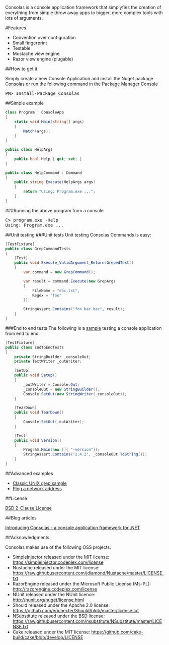Consolas is a console application framework that simplyfies the creation of everything from simple throw away apps to bigger, more complex tools with lots of arguments.

#Features
- Convention over configuration
- Small fingerprint
- Testable
- Mustache view engine
- Razor view engine (plugable)

##How to get it

Simply create a new Console Application and install the Nuget package [Consolas](https://www.nuget.org/packages/Consolas/) or run the following command in the Package Manager Console

<pre>
PM> Install-Package Consolas
</pre>

##Simple example

```csharp
class Program : ConsoleApp
{
    static void Main(string[] args)
    {
        Match(args);
    }
}

public class HelpArgs
{
    public bool Help { get; set; }
}

public class HelpCommand : Command
{
    public string Execute(HelpArgs args)
    {
        return "Using: Program.exe ...";
    }
}
```

###Running the above program from a console

<pre>
C> program.exe -Help
Using: Program.exe ...
</pre>

##Unit testing
###Unit tests
Unit testing Consolas Commands is easy:
```csharp
[TestFixture]
public class GrepCommandTests
{
    [Test]
    public void Execute_ValidArgument_ReturnsGrepedText()
    {
        var command = new GrepCommand();

        var result = command.Execute(new GrepArgs
        {
            FileName = "doc.txt",
            Regex = "foo"
        });

        StringAssert.Contains("foo bar baz", result);
    }
}
```

###End to end tests
The following is a [sample](https://github.com/rickardn/Consolas/blob/master/Source/UnitTests/Samples/Samples.Grep.Tests/EndToEndTests.cs) testing a console application from end to end:

```csharp
[TestFixture]
public class EndToEndTests
{
    private StringBuilder _consoleOut;
    private TextWriter _outWriter;

    [SetUp]
    public void Setup()
    {
        _outWriter = Console.Out;
        _consoleOut = new StringBuilder();
        Console.SetOut(new StringWriter(_consoleOut));
    }

    [TearDown]
    public void TearDown()
    {
        Console.SetOut(_outWriter);
    }

    [Test]
    public void Version()
    {
        Program.Main(new []{ "-version"});
        StringAssert.Contains("2.4.2", _consoleOut.ToString());
    }
}
```


##Advanced examples
- [Classic UNIX grep sample](https://github.com/rickardn/Consolas/tree/master/Source/Samples/Samples.Grep)
- [Ping a network address](https://github.com/rickardn/Consolas/tree/master/Source/Samples/Samples.Ping)

##License

[BSD 2-Clause License](https://github.com/rickardn/Consolas/blob/master/LICENCE.md)

##Blog articles

[Introducing Consolas - a console application framework for .NET](http://www.rickardnilsson.net/?tag=/consolas)

##Acknowledgments

Consolas makes use of the following OSS projects:

- SimpleInjector released under the MIT license: https://simpleinjector.codeplex.com/license
- Nustache released under the MIT license: https://raw.githubusercontent.com/jdiamond/Nustache/master/LICENSE.txt
- RazorEngine released under the Microsoft Public License (Ms-PL): http://razorengine.codeplex.com/license
- NUnit released under the NUnit licence: http://nunit.org/nuget/license.html
- Should released under the Apache 2.0 license: https://github.com/erichexter/Should/blob/master/license.txt
- NSubstitute released under the BSD license: https://raw.githubusercontent.com/nsubstitute/NSubstitute/master/LICENSE.txt
- Cake released under the MIT license: https://github.com/cake-build/cake/blob/develop/LICENSE
